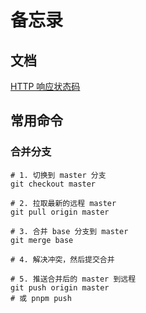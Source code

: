 # 备忘录

## 文档

[HTTP 响应状态码](https://developer.mozilla.org/zh-CN/docs/Web/HTTP/Reference/Status)

## 常用命令

### 合并分支

``` shell
# 1. 切换到 master 分支
git checkout master

# 2. 拉取最新的远程 master
git pull origin master

# 3. 合并 base 分支到 master
git merge base

# 4. 解决冲突，然后提交合并

# 5. 推送合并后的 master 到远程
git push origin master
# 或 pnpm push
```
